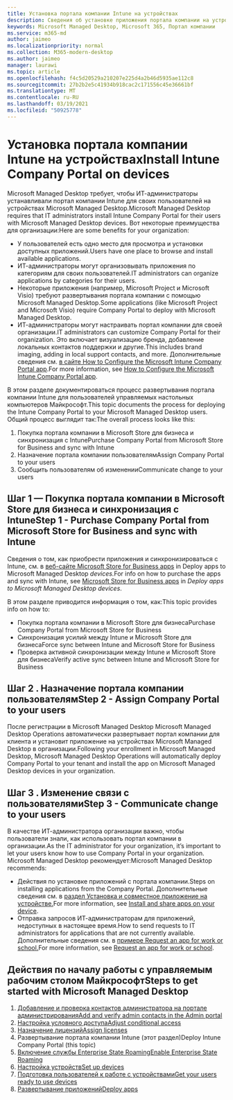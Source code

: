 ```yaml
---
title: Установка портала компании Intune на устройствах
description: Сведения об установке приложения портала компании на устройствах Microsoft Managed Desktop
keywords: Microsoft Managed Desktop, Microsoft 365, Портал компании
ms.service: m365-md
author: jaimeo
ms.localizationpriority: normal
ms.collection: M365-modern-desktop
ms.author: jaimeo
manager: laurawi
ms.topic: article
ms.openlocfilehash: f4c5d20529a210207e225d4a2b46d5935ae112c8
ms.sourcegitcommit: 27b2b2e5c41934b918cac2c171556c45e36661bf
ms.translationtype: MT
ms.contentlocale: ru-RU
ms.lasthandoff: 03/19/2021
ms.locfileid: "50925778"
---
```

# <a name="install-intune-company-portal-on-devices"></a><span data-ttu-id="9729a-104">Установка портала компании Intune на устройствах</span><span class="sxs-lookup"><span data-stu-id="9729a-104">Install Intune Company Portal on devices</span></span>

<span data-ttu-id="9729a-105">Microsoft Managed Desktop требует, чтобы ИТ-администраторы устанавливали портал компании Intune для своих пользователей на устройствах Microsoft Managed Desktop.</span><span class="sxs-lookup"><span data-stu-id="9729a-105">Microsoft Managed Desktop requires that IT administrators install Intune Company Portal for their users with Microsoft Managed Desktop devices.</span></span> <span data-ttu-id="9729a-106">Вот некоторые преимущества для организации:</span><span class="sxs-lookup"><span data-stu-id="9729a-106">Here are some benefits for your organization:</span></span>
- <span data-ttu-id="9729a-107">У пользователей есть одно место для просмотра и установки доступных приложений.</span><span class="sxs-lookup"><span data-stu-id="9729a-107">Users have one place to browse and install available applications.</span></span> 
- <span data-ttu-id="9729a-108">ИТ-администраторы могут организовывать приложения по категориям для своих пользователей.</span><span class="sxs-lookup"><span data-stu-id="9729a-108">IT administrators can organize applications by categories for their users.</span></span>  
- <span data-ttu-id="9729a-109">Некоторые приложения (например, Microsoft Project и Microsoft Visio) требуют развертывания портала компании с помощью Microsoft Managed Desktop.</span><span class="sxs-lookup"><span data-stu-id="9729a-109">Some applications (like Microsoft Project and Microsoft Visio) require Company Portal to deploy with Microsoft Managed Desktop.</span></span>
- <span data-ttu-id="9729a-110">ИТ-администраторы могут настраивать портал компании для своей организации.</span><span class="sxs-lookup"><span data-stu-id="9729a-110">IT administrators can customize Company Portal for their organization.</span></span> <span data-ttu-id="9729a-111">Это включает визуализацию бренда, добавление локальных контактов поддержки и другие.</span><span class="sxs-lookup"><span data-stu-id="9729a-111">This includes brand imaging, adding in local support contacts, and more.</span></span> <span data-ttu-id="9729a-112">Дополнительные сведения см. [в сайте How to Configure the Microsoft Intune Company Portal app](/intune/company-portal-app).</span><span class="sxs-lookup"><span data-stu-id="9729a-112">For more information, see [How to Configure the Microsoft Intune Company Portal app](/intune/company-portal-app).</span></span>   

<span data-ttu-id="9729a-113">В этом разделе документироваться процесс развертывания портала компании Intune для пользователей управляемых настольных компьютеров Майкрософт.</span><span class="sxs-lookup"><span data-stu-id="9729a-113">This topic documents the process for deploying the Intune Company Portal to your Microsoft Managed Desktop users.</span></span> <span data-ttu-id="9729a-114">Общий процесс выглядит так:</span><span class="sxs-lookup"><span data-stu-id="9729a-114">The overall process looks like this:</span></span>
1. <span data-ttu-id="9729a-115">Покупка портала компании в Microsoft Store для бизнеса и синхронизация с Intune</span><span class="sxs-lookup"><span data-stu-id="9729a-115">Purchase Company Portal from Microsoft Store for Business and sync with Intune</span></span>
2. <span data-ttu-id="9729a-116">Назначение портала компании пользователям</span><span class="sxs-lookup"><span data-stu-id="9729a-116">Assign Company Portal to your users</span></span>
3. <span data-ttu-id="9729a-117">Сообщить пользователям об изменении</span><span class="sxs-lookup"><span data-stu-id="9729a-117">Communicate change to your users</span></span>

## <a name="step-1---purchase-company-portal-from-microsoft-store-for-business-and-sync-with-intune"></a><span data-ttu-id="9729a-118">Шаг 1 — Покупка портала компании в Microsoft Store для бизнеса и синхронизация с Intune</span><span class="sxs-lookup"><span data-stu-id="9729a-118">Step 1 - Purchase Company Portal from Microsoft Store for Business and sync with Intune</span></span>
<span data-ttu-id="9729a-119">Сведения о том, как приобрести приложения и синхронизироваться с Intune, см. в [веб-сайте Microsoft Store for Business apps](deploy-apps.md#msfb-apps) in Deploy apps to Microsoft Managed Desktop *devices.*</span><span class="sxs-lookup"><span data-stu-id="9729a-119">For info on how to purchase the apps and sync with Intune, see [Microsoft Store for Business apps](deploy-apps.md#msfb-apps) in *Deploy apps to Microsoft Managed Desktop devices*.</span></span>

<span data-ttu-id="9729a-120">В этом разделе приводится информация о том, как:</span><span class="sxs-lookup"><span data-stu-id="9729a-120">This topic provides info on how to:</span></span> 
- <span data-ttu-id="9729a-121">Покупка портала компании в Microsoft Store для бизнеса</span><span class="sxs-lookup"><span data-stu-id="9729a-121">Purchase Company Portal from Microsoft Store for Business</span></span> 
- <span data-ttu-id="9729a-122">Синхронизация усилий между Intune и Microsoft Store для бизнеса</span><span class="sxs-lookup"><span data-stu-id="9729a-122">Force sync between Intune and Microsoft Store for Business</span></span>
- <span data-ttu-id="9729a-123">Проверка активной синхронизации между Intune и Microsoft Store для бизнеса</span><span class="sxs-lookup"><span data-stu-id="9729a-123">Verify active sync between Intune and Microsoft Store for Business</span></span> 

## <a name="step-2---assign-company-portal-to-your-users"></a><span data-ttu-id="9729a-124">Шаг 2 . Назначение портала компании пользователям</span><span class="sxs-lookup"><span data-stu-id="9729a-124">Step 2 - Assign Company Portal to your users</span></span>
<span data-ttu-id="9729a-125">После регистрации в Microsoft Managed Desktop Microsoft Managed Desktop Operations автоматически развертывает портал компании для клиента и установит приложение на устройствах Microsoft Managed Desktop в организации.</span><span class="sxs-lookup"><span data-stu-id="9729a-125">Following your enrollment in Microsoft Managed Desktop, Microsoft Managed Desktop Operations will automatically deploy Company Portal to your tenant and install the app on Microsoft Managed Desktop devices in your organization.</span></span>

## <a name="step-3---communicate-change-to-your-users"></a><span data-ttu-id="9729a-126">Шаг 3 . Изменение связи с пользователями</span><span class="sxs-lookup"><span data-stu-id="9729a-126">Step 3 - Communicate change to your users</span></span>
<span data-ttu-id="9729a-127">В качестве ИТ-администратора организации важно, чтобы пользователи знали, как использовать портал компании в организации.</span><span class="sxs-lookup"><span data-stu-id="9729a-127">As the IT administrator for your organization, it’s important to let your users know how to use Company Portal in your organization.</span></span> <span data-ttu-id="9729a-128">Microsoft Managed Desktop рекомендует:</span><span class="sxs-lookup"><span data-stu-id="9729a-128">Microsoft Managed Desktop recommends:</span></span>
- <span data-ttu-id="9729a-129">Действия по установке приложений с портала компании.</span><span class="sxs-lookup"><span data-stu-id="9729a-129">Steps on installing applications from the Company Portal.</span></span> <span data-ttu-id="9729a-130">Дополнительные сведения см. в [раздел Установка и совместное приложение на устройстве.](/intune-user-help/install-apps-cpapp-windows)</span><span class="sxs-lookup"><span data-stu-id="9729a-130">For more information, see [Install and share apps on your device](/intune-user-help/install-apps-cpapp-windows).</span></span>
- <span data-ttu-id="9729a-131">Отправка запросов ИТ-администраторам для приложений, недоступных в настоящее время.</span><span class="sxs-lookup"><span data-stu-id="9729a-131">How to send requests to IT administrators for applications that are not currently available.</span></span> <span data-ttu-id="9729a-132">Дополнительные сведения см. в [примере Request an app for work or school.](/intune-user-help/install-apps-cpapp-windows#request-an-app-for-work-or-school)</span><span class="sxs-lookup"><span data-stu-id="9729a-132">For more information, see [Request an app for work or school](/intune-user-help/install-apps-cpapp-windows#request-an-app-for-work-or-school).</span></span>  

## <a name="steps-to-get-started-with-microsoft-managed-desktop"></a><span data-ttu-id="9729a-133">Действия по началу работы с управляемым рабочим столом Майкрософт</span><span class="sxs-lookup"><span data-stu-id="9729a-133">Steps to get started with Microsoft Managed Desktop</span></span>

1. [<span data-ttu-id="9729a-134">Добавление и проверка контактов администратора на портале администрирования</span><span class="sxs-lookup"><span data-stu-id="9729a-134">Add and verify admin contacts in the Admin portal</span></span>](add-admin-contacts.md)
2. [<span data-ttu-id="9729a-135">Настройка условного доступа</span><span class="sxs-lookup"><span data-stu-id="9729a-135">Adjust conditional access</span></span>](conditional-access.md)
3. [<span data-ttu-id="9729a-136">Назначение лицензий</span><span class="sxs-lookup"><span data-stu-id="9729a-136">Assign licenses</span></span>](assign-licenses.md)
4. <span data-ttu-id="9729a-137">Развертывание портала компании Intune (этот раздел)</span><span class="sxs-lookup"><span data-stu-id="9729a-137">Deploy Intune Company Portal (this topic)</span></span>
5. [<span data-ttu-id="9729a-138">Включение службы Enterprise State Roaming</span><span class="sxs-lookup"><span data-stu-id="9729a-138">Enable Enterprise State Roaming</span></span>](enterprise-state-roaming.md)
6. [<span data-ttu-id="9729a-139">Настройка устройств</span><span class="sxs-lookup"><span data-stu-id="9729a-139">Set up devices</span></span>](set-up-devices.md)
7. [<span data-ttu-id="9729a-140">Подготовка пользователей к работе с устройствами</span><span class="sxs-lookup"><span data-stu-id="9729a-140">Get your users ready to use devices</span></span>](get-started-devices.md)
8. [<span data-ttu-id="9729a-141">Развертывание приложений</span><span class="sxs-lookup"><span data-stu-id="9729a-141">Deploy apps</span></span>](deploy-apps.md)